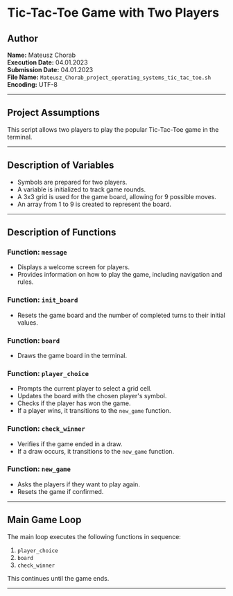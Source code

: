 # Tic-Tac-Toe Game with Two Players

## Author
**Name:** Mateusz Chorab  
**Execution Date:** 04.01.2023  
**Submission Date:** 04.01.2023  
**File Name:** `Mateusz_Chorab_project_operating_systems_tic_tac_toe.sh`  
**Encoding:** UTF-8  

---

## Project Assumptions

This script allows two players to play the popular Tic-Tac-Toe game in the terminal.

---

## Description of Variables

- Symbols are prepared for two players.
- A variable is initialized to track game rounds.
- A 3x3 grid is used for the game board, allowing for 9 possible moves.
- An array from 1 to 9 is created to represent the board.

---

## Description of Functions

### **Function: `message`**
- Displays a welcome screen for players.
- Provides information on how to play the game, including navigation and rules.

### **Function: `init_board`**
- Resets the game board and the number of completed turns to their initial values.

### **Function: `board`**
- Draws the game board in the terminal.

### **Function: `player_choice`**
- Prompts the current player to select a grid cell.
- Updates the board with the chosen player's symbol.
- Checks if the player has won the game.
- If a player wins, it transitions to the `new_game` function.

### **Function: `check_winner`**
- Verifies if the game ended in a draw.
- If a draw occurs, it transitions to the `new_game` function.

### **Function: `new_game`**
- Asks the players if they want to play again.
- Resets the game if confirmed.

---

## Main Game Loop

The main loop executes the following functions in sequence:
1. `player_choice`
2. `board`
3. `check_winner`

This continues until the game ends.

---
